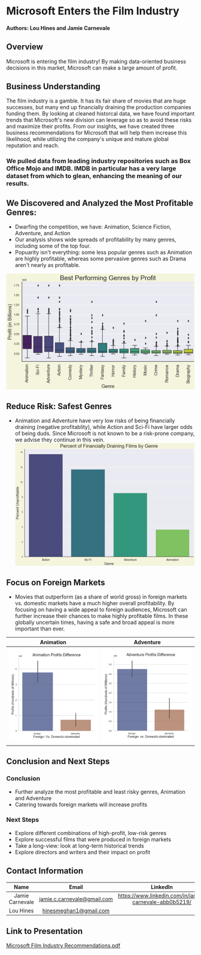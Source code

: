 # Microsoft Enters the Film Industry
#### Authors: Lou Hines and Jamie Carnevale
## Overview
Microsoft is entering the film industry! By making data-oriented business decisions in this market, Microsoft can make a large amount of profit. 

## Business Understanding
The film industry is a gamble. It has its fair share of movies that are huge successes, but many end up financially draining the production companies funding them. By looking at cleaned historcal data, we have found important trends that Microsoft's new division can leverage so as to avoid these risks and maximize their profits. From our insights, we have created three business recommendations for Microsoft that will help them increase this likelihood, while utilizing the company's unique and mature global reputation and reach.

### We pulled data from leading industry repositories such as Box Office Mojo and IMDB. IMDB in particular has a very large dataset from which to glean, enhancing the meaning of our results.

## We Discovered and Analyzed the Most Profitable Genres:
-  Dwarfing the competition, we have: Animation, Science Fiction, Adventure, and Action
-  Our analysis shows wide spreads of profitability by many genres, including some of the top four.
-  Popuarity isn't everything: some less popular genres such as Animation are highly profitable, whereas some pervasive genres such as Drama 
   aren't nearly as profitable.
   
![Best Performing Genres by Profit](ImagesOfPlotsFinal/movierec1.jpg)

## Reduce Risk: Safest Genres
- Animation and Adventure have very low risks of being financially draining (negative profitablity), while Action and Sci-Fi have
  larger odds of being duds. Since Microsoft is not known to be a risk-prone company, we advise they continue in this vein. 
![Least Risky Genres](ImagesOfPlotsFinal/movierec2.jpg)

## Focus on Foreign Markets
- Movies that outperform (as a share of world gross) in foreign markets vs. domestic markets have a much higher overall profitability. By focusing on having a wide appeal to foreign audiences, Microsoft can further increase their chances to make highly profitable films. In these globally uncertain times, having a safe and broad appeal is more important than ever.

| Animation | Adventure |
|:---:|:---:| 
| ![Animation Foreign vs Domestic Dominated Profits](ImagesOfPlotsFinal/movierec3.jpg) | ![Adventure Foreign vs Domestic Dominated Profits](ImagesOfPlotsFinal/movierec4.jpg) |

## Conclusion and Next Steps
### Conclusion
- Further analyze the most profitable and least risky genres, Animation and Adventure
- Catering towards foreign markets will increase profits 

### Next Steps
- Explore different combinations of high-profit, low-risk genres
- Explore successful films that were produced in foreign markets
- Take a long-view: look at long-term historical trends
- Explore directors and writers and their impact on profit

## Contact Information
| Name | Email | LinkedIn |
|:---:|:---:|:---:| 
| Jamie Carnevale | jamie.c.carnevale@gmail.com | https://www.linkedin.com/in/jamie-carnevale-abb0b5219/ |
| Lou Hines | hinesmeghan1@gmail.com | |

## Link to Presentation
[Microsoft Film Industry Recommendations.pdf](https://github.com/Lou-Hines/Movie_Production_Recommendations/files/11466555/Microsoft.Film.Industry.Recommendations.pdf)

